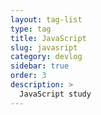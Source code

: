 ```yaml
---
layout: tag-list
type: tag
title: JavaScript
slug: javasript
category: devlog
sidebar: true
order: 3
description: >
  JavaScript study
---
```

